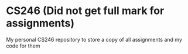 # CS246 (Did not get full mark for assignments)
My personal CS246 repository to store a copy of all assignments and my code for them
